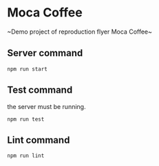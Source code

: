 # Moca Coffee

~Demo project of reproduction flyer Moca Coffee~

## Server command

```
npm run start
```

## Test command

the server must be running.
```
npm run test
```

## Lint command

```
npm run lint
```
